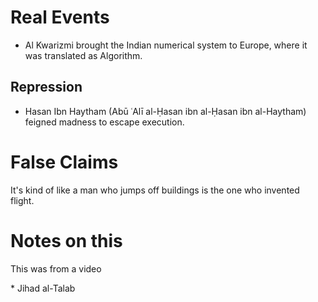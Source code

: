 # Real Events
- Al Kwarizmi brought the Indian numerical system to Europe, where it was translated as Algorithm.
## Repression
- Hasan Ibn Haytham (Abū ʿAlī al-Ḥasan ibn al-Ḥasan ibn al-Haytham) feigned madness to escape execution.
# False Claims
It's kind of like a man who jumps off buildings is the one who invented flight.


# Notes on this 
This was from a video

\* Jihad al-Talab 